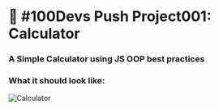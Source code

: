 # 🔢 #100Devs Push Project001: Calculator

### A Simple Calculator using JS OOP best practices

### What it should look like:

![Calculator]()


